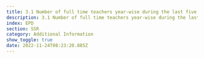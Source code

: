 ```yaml
---
title: 3.1 Number of full time teachers year-wise during the last five years
description: 3.1 Number of full time teachers year-wise during the last five years
index: EPD
section: SSR
category: Additional Information
show_toggle: true
date: 2022-11-24T08:23:20.885Z
---
```

